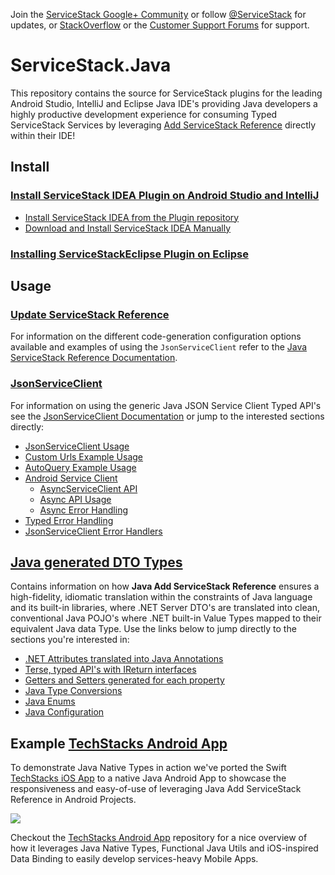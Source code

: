 Join the [ServiceStack Google+ Community](https://plus.google.com/communities/112445368900682590445) or follow [@ServiceStack](https://twitter.com/servicestack) 
for updates, or [StackOverflow](http://stackoverflow.com/questions/ask) or the [Customer Support Forums](https://forums.servicestack.net/) for support.

# ServiceStack.Java

This repository contains the source for ServiceStack plugins for the leading Android Studio, IntelliJ and Eclipse Java IDE's providing Java developers a highly productive development experience for consuming Typed ServiceStack Services by leveraging [Add ServiceStack Reference](https://github.com/ServiceStack/ServiceStack/wiki/Add-ServiceStack-Reference) directly within their IDE! 

## Install

### [Install ServiceStack IDEA Plugin on Android Studio and IntelliJ](https://github.com/ServiceStack/ServiceStack/wiki/Java-Add-ServiceStack-Reference#servicestack-idea-android-studio-plugin)
   - [Install ServiceStack IDEA from the Plugin repository](https://github.com/ServiceStack/ServiceStack/wiki/Java-Add-ServiceStack-Reference#install-servicestack-idea-from-the-plugin-repository)
   - [Download and Install ServiceStack IDEA Manually](https://github.com/ServiceStack/ServiceStack/wiki/Java-Add-ServiceStack-Reference#download-and-install-servicestack-idea-manually)

### [Installing ServiceStackEclipse Plugin on Eclipse](https://github.com/ServiceStack/ServiceStack.Java/tree/master/src/ServiceStackEclipse)

## Usage

### [Update ServiceStack Reference](https://github.com/ServiceStack/ServiceStack/wiki/Java-Add-ServiceStack-Reference#update-servicestack-reference)

For information on the different code-generation configuration options available and examples of using the `JsonServiceClient` refer to the [Java ServiceStack Reference Documentation](https://github.com/ServiceStack/ServiceStack/wiki/Java-Add-ServiceStack-Reference#update-servicestack-reference).

### [JsonServiceClient](https://github.com/ServiceStack/ServiceStack/wiki/Java-Add-ServiceStack-Reference#jsonserviceclient-api)

For information on using the generic Java JSON Service Client Typed API's see the [JsonServiceClient Documentation](https://github.com/ServiceStack/ServiceStack/wiki/Java-Add-ServiceStack-Reference#jsonserviceclient-api) or jump to the interested sections directly:

 - [JsonServiceClient Usage](https://github.com/ServiceStack/ServiceStack/wiki/Java-Add-ServiceStack-Reference#jsonserviceclient-usage)
 - [Custom Urls Example Usage](https://github.com/ServiceStack/ServiceStack/wiki/Java-Add-ServiceStack-Reference#custom-example-usage)
 - [AutoQuery Example Usage](https://github.com/ServiceStack/ServiceStack/wiki/Java-Add-ServiceStack-Reference#autoquery-example-usage)
 - [Android Service Client](https://github.com/ServiceStack/ServiceStack/wiki/Java-Add-ServiceStack-Reference#androidserviceclient)
   - [AsyncServiceClient API](https://github.com/ServiceStack/ServiceStack/wiki/Java-Add-ServiceStack-Reference#asyncserviceclient-api)
   - [Async API Usage](https://github.com/ServiceStack/ServiceStack/wiki/Java-Add-ServiceStack-Reference#async-api-usage)
   - [Async Error Handling](https://github.com/ServiceStack/ServiceStack/wiki/Java-Add-ServiceStack-Reference#async-error-handling)
 - [Typed Error Handling](https://github.com/ServiceStack/ServiceStack/wiki/Java-Add-ServiceStack-Reference#typed-error-handling)
 - [JsonServiceClient Error Handlers](https://github.com/ServiceStack/ServiceStack/wiki/Java-Add-ServiceStack-Reference#jsonserviceclient-error-handlers)

## [Java generated DTO Types](https://github.com/ServiceStack/ServiceStack/wiki/Java-Add-ServiceStack-Reference#java-generated-dto-types)

Contains information on how **Java Add ServiceStack Reference** ensures a high-fidelity, idiomatic translation within the constraints of Java language and its built-in libraries, where .NET Server DTO's are translated into clean, conventional Java POJO's where .NET built-in Value Types mapped to their equivalent Java data Type. Use the links below to jump directly to the sections you're interested in:

 - [.NET Attributes translated into Java Annotations](https://github.com/ServiceStack/ServiceStack/wiki/Java-Add-ServiceStack-Reference#net-attributes-translated-into-java-annotations)
 - [Terse, typed API's with IReturn interfaces](https://github.com/ServiceStack/ServiceStack/wiki/Java-Add-ServiceStack-Reference#terse-typed-apis-with-ireturn-interfaces)
 - [Getters and Setters generated for each property](https://github.com/ServiceStack/ServiceStack/wiki/Java-Add-ServiceStack-Reference#getters-and-setters-generated-for-each-property)
 - [Java Type Conversions](https://github.com/ServiceStack/ServiceStack/wiki/Java-Add-ServiceStack-Reference#java-type-conversions)
 - [Java Enums](https://github.com/ServiceStack/ServiceStack/wiki/Java-Add-ServiceStack-Reference#java-enums)
 - [Java Configuration](https://github.com/ServiceStack/ServiceStack/wiki/Java-Add-ServiceStack-Reference#java-configuration)

## Example [TechStacks Android App](https://github.com/ServiceStackApps/TechStacksAndroidApp)
To demonstrate Java Native Types in action we've ported the Swift [TechStacks iOS App](https://github.com/ServiceStackApps/TechStacksApp) to a native Java Android App to showcase the responsiveness and easy-of-use of leveraging Java Add ServiceStack Reference in Android Projects. 

[![](https://raw.githubusercontent.com/ServiceStack/Assets/master/img/release-notes/techstacks-android-app.jpg)](https://github.com/ServiceStackApps/TechStacksAndroidApp)

Checkout the [TechStacks Android App](https://github.com/ServiceStackApps/TechStacksAndroidApp) repository for a nice overview of how it leverages Java Native Types, Functional Java Utils and iOS-inspired Data Binding to easily develop services-heavy Mobile Apps.